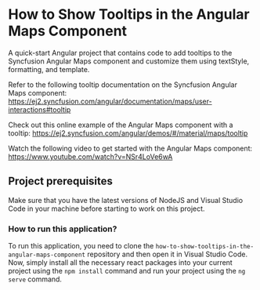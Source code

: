 # How to Show Tooltips in the Angular Maps Component

A quick-start Angular project that contains code to add tooltips to the Syncfusion Angular Maps component and customize them using textStyle, formatting, and template.

Refer to the following tooltip documentation on the Syncfusion Angular Maps component: 
https://ej2.syncfusion.com/angular/documentation/maps/user-interactions#tooltip

Check out this online example of the Angular Maps component with a tooltip: 
https://ej2.syncfusion.com/angular/demos/#/material/maps/tooltip 

Watch the following video to get started with the Angular Maps component:
https://www.youtube.com/watch?v=NSr4LoVe6wA 

## Project prerequisites

Make sure that you have the latest versions of NodeJS and Visual Studio Code in your machine before starting to work on this project.

### How to run this application?

To run this application, you need to clone the `how-to-show-tooltips-in-the-angular-maps-component` repository and then open it in Visual Studio Code. Now, simply install all the necessary react packages into your current project using the `npm install` command and run your project using the `ng serve` command.
